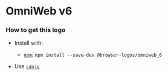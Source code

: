 # OmniWeb v6

### How to get this logo

* Install with:
  * [`npm`](https://www.npmjs.com/): `npm install --save-dev @browser-logos/omniweb_6`

* Use [`cdnjs`](https://cdnjs.com/libraries/browser-logos)
